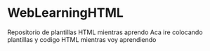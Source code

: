# WebLearningHTML
Repositorio de plantillas HTML mientras aprendo
Aca ire colocando plantillas y codigo HTML mientras voy aprendiendo
